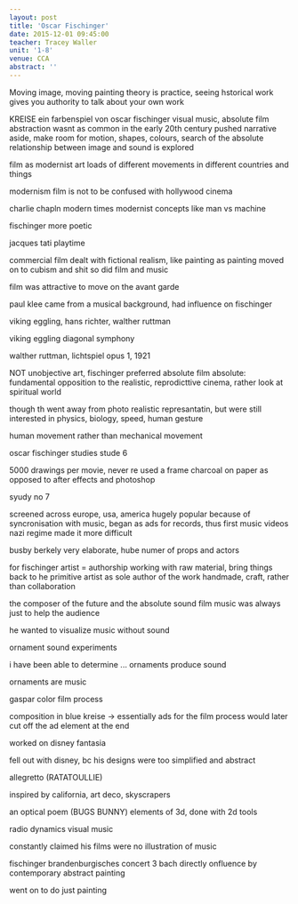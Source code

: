 ```yaml
---
layout: post
title: 'Oscar Fischinger'
date: 2015-12-01 09:45:00
teacher: Tracey Waller
unit: '1-8'
venue: CCA
abstract: ''
---
```


Moving image, moving painting
theory is practice, seeing hstorical work gives you authority to talk about your own work

KREISE
ein farbenspiel von oscar fischinger
visual music, absolute film
abstraction wasnt as common in the early 20th century
pushed narrative aside, make room for motion, shapes, colours, search of the absolute
relationship between image and sound is explored

film as modernist art
loads of different movements in different countries and things

modernism film is not to be confused with hollywood cinema

charlie chapln modern times
modernist concepts like man vs machine

fischinger more poetic

jacques tati playtime

commercial film dealt with fictional realism, like painting
as painting moved on to cubism and shit so did film and music

film was attractive to move on the avant garde

paul klee
came from a musical background, had influence on fischinger

viking eggling, hans richter, walther ruttman

viking eggling diagonal symphony

walther ruttman, lichtspiel opus 1, 1921

NOT unobjective art, fischinger preferred absolute film
absolute: fundamental opposition to the realistic, reprodicttive cinema, rather look at spiritual world

though th went away from photo realistic represantatin, but were still interested in physics, biology, speed, human gesture

human movement rather than mechanical movement

oscar fischinger studies
stude 6

5000 drawings per movie, never re used a frame
charcoal on paper
as opposed to after effects and photoshop

syudy no 7

screened across europe, usa, america
hugely popular because of syncronisation with music,
began as ads for records, thus first music videos
nazi regime made it more difficult

busby berkely
very elaborate, hube numer of props and actors

for fischinger artist = authorship
working with raw material, bring things back to he primitive
artist as sole author of the work
handmade, craft, rather than collaboration

the composer of the future and the absolute sound film
music was always just to help the audience

he wanted to visualize music without sound

ornament sound experiments

i have been able to determine ... ornaments produce sound

ornaments are music

gaspar color film process

composition in blue
kreise
-> essentially ads for the film process
would later cut off the ad element at the end

worked on disney fantasia

fell out with disney, bc his designs were too simplified and abstract

allegretto
(RATATOULLIE)

inspired by california, art deco, skyscrapers

an optical poem (BUGS BUNNY)
elements of 3d, done with 2d tools

radio dynamics
visual music

constantly claimed his films were no illustration of music

fischinger brandenburgisches concert 3 bach
directly onfluence by contemporary abstract painting

went on to do just painting
